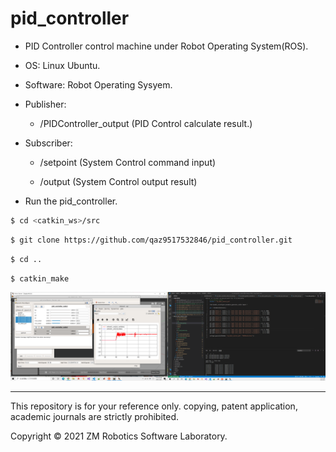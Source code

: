 # pid_controller

- PID Controller control machine under Robot Operating System(ROS).

- OS: Linux Ubuntu.

- Software: Robot Operating Sysyem.

- Publisher:

  - /PIDController_output (PID Control calculate result.)

- Subscriber:

  - /setpoint (System Control command input)

  - /output (System Control output result)

- Run the pid_controller.

``` bash
$ cd <catkin_ws>/src
```

``` bash
$ git clone https://github.com/qaz9517532846/pid_controller.git
```

``` bash
$ cd ..
```

``` bash
$ catkin_make
```

![image](https://github.com/qaz9517532846/pid_controller/blob/main/image/pid_controller.png)

------

This repository is for your reference only. copying, patent application, academic journals are strictly prohibited.

Copyright © 2021 ZM Robotics Software Laboratory.
